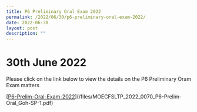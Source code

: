 ```yaml
---
title: P6 Preliminary Oral Exam 2022
permalink: /2022/06/30/p6-preliminary-oral-exam-2022/
date: 2022-06-30
layout: post
description: ""
---
```

# 30th June 2022

Please click on the link below to view the details on the P6 Preliminary Oram Exam matters

[[P6-Prelim-Oral-Exam-2022](https://chongfu.moe.edu.sg/wp-content/uploads/2022/06/MOECFSLTP_2022_0070_P6-Prelim-Oral_Goh-SP-1.pdf)](/files/MOECFSLTP_2022_0070_P6-Prelim-Oral_Goh-SP-1.pdf)